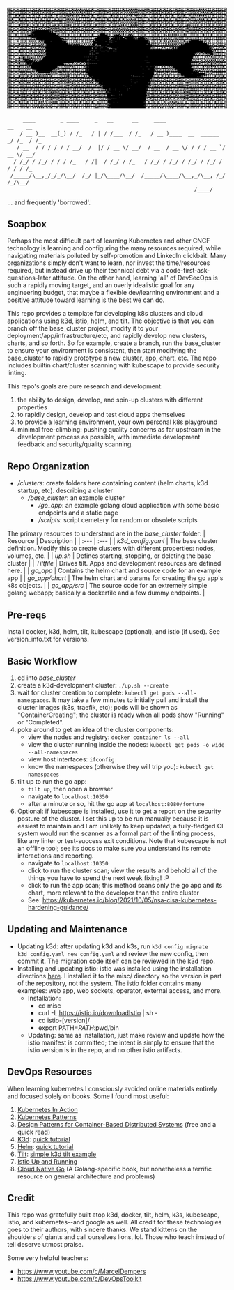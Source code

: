 ![image](wrench.png)

```
     ____        _ ____     _   __      __     ____                    __    __  
    / __ )__  __(_) / /_   / | / /___  / /_   / __ )____  __  ______ _/ /_  / /_ 
   / __  / / / / / / __/  /  |/ / __ \/ __/  / __  / __ \/ / / / __ `/ __ \/ __/ 
  / /_/ / /_/ / / / /_   / /|  / /_/ / /_   / /_/ / /_/ / /_/ / /_/ / / / / /_   
 /_____/\__,_/_/_/\__/  /_/ |_/\____/\__/  /_____/\____/\__,_/\__, /_/ /_/\__/   
                                                            /____/               
```
... and frequently 'borrowed'.

## Soapbox

Perhaps the most difficult part of learning Kubernetes and other CNCF technology is learning and configuring the many resources required, while navigating materials polluted by self-promotion and LinkedIn clickbait. Many organizations simply don't want to learn, nor invest the time/resources required, but instead drive up their technical debt via a code-first-ask-questions-later attitude. On the other hand, learning 'all' of DevSecOps is such a rapidly moving target, and an overly idealistic goal for any engineering budget, that maybe a flexible dev/learning environment and a positive attitude toward learning is the best we can do.

This repo provides a template for developing k8s clusters and cloud applications using k3d, istio, helm, and tilt.
The objective is that you can branch off the base_cluster project, modify it to your deployment/app/infrastructure/etc, and rapidly develop new clusters, charts, and so forth. So for example, create a branch, run the base_cluster
to ensure your environment is consistent, then start modifying the base_cluster to rapidly prototype a new cluster, app, chart, etc. The repo includes builtin chart/cluster scanning with kubescape to provide security linting.

This repo's goals are pure research and development:
1) the ability to design, develop, and spin-up clusters with different properties
2) to rapidly design, develop and test cloud apps themselves
3) to provide a learning environment, your own personal k8s playground
4) minimal free-climbing: pushing quality concerns as far upstream in the development process as possible, with immediate development feedback and security/quality scanning.

## Repo Organization
* */clusters*: create folders here containing content (helm charts, k3d startup, etc). describing a cluster
    * */base_cluster*: an example cluster
        * */go_app*: an example golang cloud application with some basic endpoints and a static page
        * */scripts*: script cemetery for random or obsolete scripts

The primary resources to understand are in the *base_cluster* folder:
| Resource | Description |
| :--- | :--- |
| *k3d_config.yaml* | The base cluster definition. Modify this to create clusters with different properties: nodes, volumes, etc. |
| *up.sh* | Defines starting, stopping, or deleting the base cluster |
| *Tiltfile* | Drives tilt. Apps and development resources are defined here. |
| *go_app* |  Contains the helm chart and source code for an example app   |
| *go_app/chart* |  The helm chart and params for creating the go app's k8s objects. |
| *go_app/src* |  The source code for an extremely simple golang webapp; basically a dockerfile and a few dummy endpoints. |

## Pre-reqs
Install docker, k3d, helm, tilt, kubescape (optional), and istio (if used). See version_info.txt for versions.

## Basic Workflow
1) cd into *base_cluster*
2) create a k3d-development cluster: `./up.sh --create`
3) wait for cluster creation to complete: `kubectl get pods --all-namespaces`. It may take a few minutes to initially pull and install the cluster images (k3s, traefik, etc); pods will be shown as "ContainerCreating"; the cluster is ready when all pods show "Running" or "Completed".
4) poke around to get an idea of the cluster components:
    * view the nodes and registry: `docker container ls --all`
    * view the cluster running inside the nodes: `kubectl get pods -o wide --all-namespaces`
    * view host interfaces: `ifconfig`
    * know the namespaces (otherwise they will trip you): `kubectl get namespaces`
5) tilt up to run the go app:
    * `tilt up`, then open a browser
    * navigate to `localhost:10350`
    * after a minute or so, hit the go app at `localhost:8080/fortune`
6) Optional: if kubescape is installed, use it to get a report on the security posture of the cluster.
I set this up to be run manually because it is easiest to maintain and I am unlikely to keep updated; a fully-fledged CI system would run the scanner as a formal part of the linting process, like any linter or test-success exit conditions. Note that kubescape is not an offline tool; see its docs to make sure you understand its remote interactions and reporting.
    * navigate to `localhost:10350`
    * click to run the cluster scan; view the results and behold all of the things you have to spend the next week fixing! :P
    * click to run the app scan; this method scans only the go app and its chart, more relevant to the developer than the entire cluster
    * See: https://kubernetes.io/blog/2021/10/05/nsa-cisa-kubernetes-hardening-guidance/


## Updating and Maintenance
* Updating k3d: after updating k3d and k3s, run `k3d config migrate k3d_config.yaml new_config.yaml` and review the new config, then commit it. The migration code itself can be reviewed in the k3d repo.
* Installing and updating istio: istio was installed using the installation directions [here](https://istio.io/latest/docs/setup/getting-started/). I installed it to the misc/ directory so the version is part of the repository, not the system. The istio folder contains many examples: web app, web sockets, operator, external access, and more.
    * Installation:
        * cd misc
        * curl -L https://istio.io/downloadIstio | sh -
        * cd istio-[version]/
        * export PATH=$PATH:$pwd/bin
    * Updating: same as installation, just make review and update how the istio manifest is committed; the intent is simply to ensure that the istio version is in the repo, and no other istio artifacts.

## DevOps Resources
When learning kubernetes I consciously avoided online materials entirely and focused solely on books. Some I found most useful:
1) [Kubernetes In Action](https://www.amazon.com/Kubernetes-Action-Marko-Luksa/dp/1617293725/)
2) [Kubernetes Patterns](https://www.amazon.com/Kubernetes-Patterns-Designing-Cloud-Native-Applications/dp/1492050288/)
3) [Design Patterns for Container-Based Distributed Systems](https://www.usenix.org/conference/hotcloud16/workshop-program/presentation/burns) (free and a quick read)
4) [K3d](https://k3d.io/v5.1.0/): [quick tutorial](https://www.youtube.com/watch?v=mCesuGk-Fks)
5) [Helm](https://helm.sh/docs/intro/quickstart/): [quick tutorial](https://www.youtube.com/watch?v=5_J7RWLLVeQ)
6) [Tilt](https://tilt.dev/): [simple k3d tilt example](https://github.com/iwilltry42/k3d-demo/blob/main/Tiltfile)
7) [Istio Up and Running](https://www.amazon.com/Istio-Running-Service-Connect-Control/dp/1492043788/)
8) [Cloud Native Go](https://www.amazon.com/Cloud-Native-Go-Unreliable-Environments/dp/1492076333) (A Golang-specific book, but nonetheless a terrific resource on general architecture and problems)


## Credit
This repo was gratefully built atop k3d, docker, tilt, helm, k3s, kubescape, istio, and kubernetes--and google as well. All credit for these technologies goes to their authors, with sincere thanks. We stand kittens on the shoulders of giants and call ourselves lions, lol. Those who teach instead of tell deserve utmost praise.

Some very helpful teachers:
* https://www.youtube.com/c/MarcelDempers
* https://www.youtube.com/c/DevOpsToolkit
